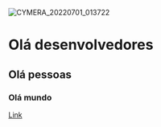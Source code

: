 ![CYMERA_20220701_013722](https://user-images.githubusercontent.com/105249309/176827776-f8f0c74e-e233-4d82-9c7f-4ca2f4ce47c6.jpg)












# Olá desenvolvedores
## Olá pessoas
### Olá mundo









[Link](https://github.com/Phlavya)











